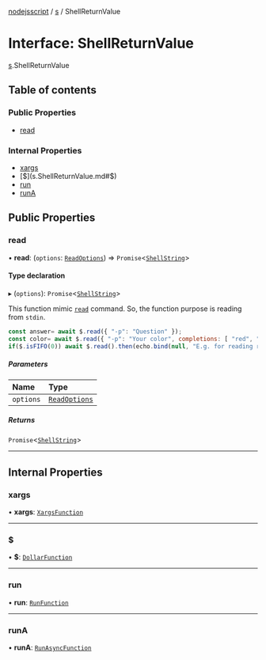 [nodejsscript](../README.md) / [s](../modules/s.md) / ShellReturnValue

# Interface: ShellReturnValue

[s](../modules/s.md).ShellReturnValue

## Table of contents

### Public Properties

- [read](s.ShellReturnValue.md#read)

### Internal Properties

- [xargs](s.ShellReturnValue.md#xargs)
- [$](s.ShellReturnValue.md#$)
- [run](s.ShellReturnValue.md#run)
- [runA](s.ShellReturnValue.md#runa)

## Public Properties

### read

• **read**: (`options`: [`ReadOptions`](s.ReadOptions.md)) => `Promise`<[`ShellString`](../modules/s.md#shellstring)\>

#### Type declaration

▸ (`options`): `Promise`<[`ShellString`](../modules/s.md#shellstring)\>

This function mimic [`read`](https://phoenixnap.com/kb/bash-read) command.
So, the function purpose is reading from `stdin`.
```js
const answer= await $.read({ "-p": "Question" });
const color= await $.read({ "-p": "Your color", completions: [ "red", "green" ] });
if($.isFIFO(0)) await $.read().then(echo.bind(null, "E.g. for reading received input:"));
```

##### Parameters

| Name | Type |
| :------ | :------ |
| `options` | [`ReadOptions`](s.ReadOptions.md) |

##### Returns

`Promise`<[`ShellString`](../modules/s.md#shellstring)\>

___

## Internal Properties

### xargs

• **xargs**: [`XargsFunction`](s.XargsFunction.md)

___

### $

• **$**: [`DollarFunction`](s.DollarFunction.md)

___

### run

• **run**: [`RunFunction`](s.RunFunction.md)

___

### runA

• **runA**: [`RunAsyncFunction`](s.RunAsyncFunction.md)
